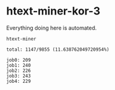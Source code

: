 # htext-miner-kor-3

Everything doing here is automated.

```
htext-miner

total: 1147/9855 (11.638762049720954%)

job0: 209
job1: 240
job2: 226
job3: 243
job4: 229
```